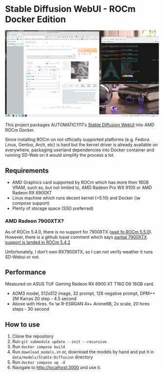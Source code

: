 # Stable Diffusion WebUI - ROCm Docker Edition

![SD-Web running on RX6900XT](image/sd-web-rocm.png "SD-Web running on RX6900XT")

This project packages AUTOMATIC1111's [Stable Diffusion WebUI](https://github.com/AUTOMATIC1111/stable-diffusion-webui) into AMD ROCm Docker.

Since installing ROCm on not officially supported platforms (e.g. Fedora Linux, Gentoo, Arch, etc) is hard but the kernel driver is already available on everywhere,
packaging userland dependencies into Docker container and running SD-Web on it would simplify the process a lot.

## Requirements

* AMD Graphics card supported by ROCm which has more then 16GB VRAM, such as, but not limited to, AMD Radeon Pro WX 9100 or AMD Radeon RX 6900XT 
* Linux machine which runs decent kernel (>5.10) and Docker (\w compose support)
* Plenty of storage space (SSD preferred)

### AMD Radeon 7900XTX?

As of ROCm 5.4.0, there is no support for 7900XTX ([wait fo ROCm 5.5.0](https://github.com/RadeonOpenCompute/ROCm/issues/1880#issuecomment-1367508214)). However, there is a github issue comment which says [partial 7900XTX support is landed in ROCm 5.4.2](https://github.com/RadeonOpenCompute/ROCm/issues/1880#issuecomment-1399687459)

Unfortunately, I don't own RX7900XTX, so I can not verify weather it runs SD-Webui or not.

## Performance
Measured on ASUS TUF Gaming Radeon RX 6900 XT T16G D6 16GB card.

* AOM3 model, 512x512 image, 32 prompt, 126 negative prompt, DPM++ 2M Karras 20 step - 4.5 second
* Above with Hires. fix \w R-ESRGAN 4x+ Anime6B, 2x scale, 20 hires steps - 30 second

## How to use

1. Clone the repository
2. Run `git submodule update --init --recursive`
3. Run `docker compose build`
4. Run `download_models.sh` or, download the models by hand and put it in `data/models/Stable-Diffusion` directory
5. Run `docker compose up -d`
6. Navigate to [http://localhost:3000](http://localhost:3000) and use it.
